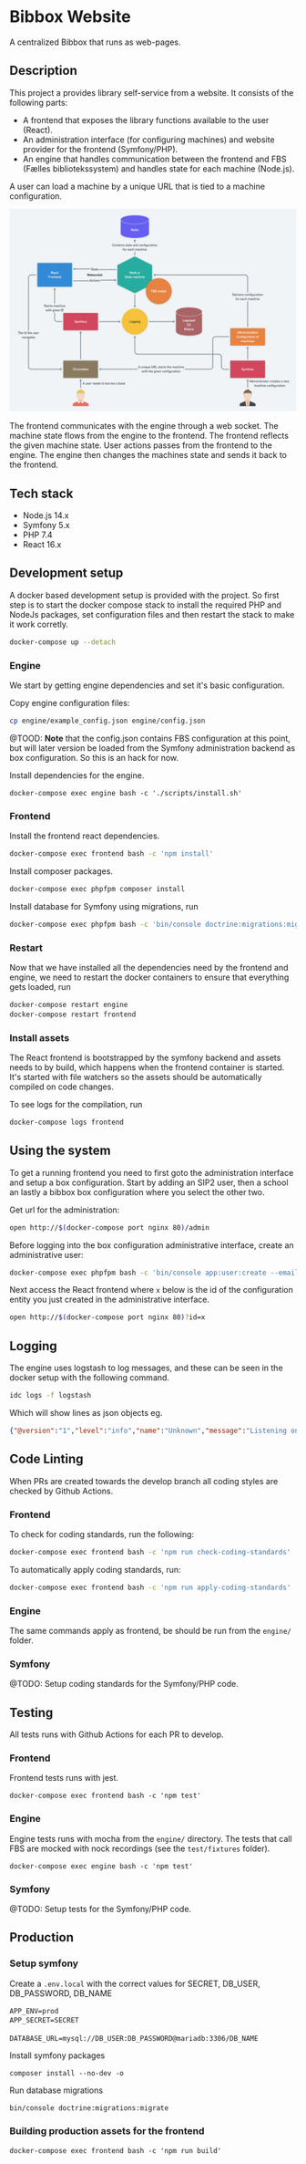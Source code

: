 # Bibbox Website

A centralized Bibbox that runs as web-pages.

## Description

This project a provides library self-service from a website. It consists of the following parts:

- A frontend that exposes the library functions available to the user (React).
- An administration interface (for configuring machines) and website provider for the frontend (Symfony/PHP).
- An engine that handles communication between the frontend and FBS (Fælles bibliotekssystem) and handles state for each machine (Node.js).

A user can load a machine by a unique URL that is tied to a machine configuration.

![alt text](docs/architecture.png "Architecture")

The frontend communicates with the engine through a web socket.
The machine state flows from the engine to the frontend.
The frontend reflects the given machine state.
User actions passes from the frontend to the engine.
The engine then changes the machines state and sends it back to the frontend.

## Tech stack

* Node.js 14.x
* Symfony 5.x
* PHP 7.4
* React 16.x

## Development setup

A docker based development setup is provided with the project. So first step is to start the docker compose stack to install the required PHP and NodeJs packages, set configuration files and then restart the stack to make it work corretly.

```sh
docker-compose up --detach
```

### Engine
We start by getting engine dependencies and set it's basic configuration.

Copy engine configuration files:

```sh
cp engine/example_config.json engine/config.json
```

@TOOD: __Note__ that the config.json contains FBS configuration at this point, but will later version be loaded from the Symfony administration backend as box configuration. So this is an hack for now.

Install dependencies for the engine.
```
docker-compose exec engine bash -c './scripts/install.sh'
```

### Frontend

Install the frontend react dependencies.
```sh
docker-compose exec frontend bash -c 'npm install'
```

Install composer packages.
```sh
docker-compose exec phpfpm composer install
```

Install database for Symfony using migrations, run
```sh
docker-compose exec phpfpm bash -c 'bin/console doctrine:migrations:migrate'
```

### Restart

Now that we have installed all the dependencies need by the frontend and engine, we need to restart the docker containers to ensure that everything gets loaded, run

```sh
docker-compose restart engine
docker-compose restart frontend
```

### Install assets
The React frontend is bootstrapped by the symfony backend and assets needs to by build, which happens when the frontend container is started. It's started with file watchers so the assets should be automatically compiled on code changes.

To see logs for the compilation, run
```sh
docker-compose logs frontend
```

## Using the system
To get a running frontend you need to first goto the administration interface and setup a box configuration. Start by adding an SIP2 user, then a school an lastly a bibbox box configuration where you select the other two.

Get url for the administration:
```sh
open http://$(docker-compose port nginx 80)/admin
```

Before logging into the box configuration administrative interface, create an administrative user:
```sh
docker-compose exec phpfpm bash -c 'bin/console app:user:create --email=admin@itkdev.dk --password=admin'
```

Next access the React frontend where `x` below is the id of the configuration entity you just created in the administrative interface.
```sh
open http://$(docker-compose port nginx 80)?id=x
```

## Logging
The engine uses logstash to log messages, and these can be seen in the docker setup with the following command.
```sh
idc logs -f logstash
```

Which will show lines as json objects eg.
```json
{"@version":"1","level":"info","name":"Unknown","message":"Listening on port 3000","@timestamp":"2020-09-15T09:20:11.838Z","type":"server","location":"Unknown"}
```

## Code Linting

When PRs are created towards the develop branch all coding styles are checked by Github Actions.

### Frontend

To check for coding standards, run the following:

```sh
docker-compose exec frontend bash -c 'npm run check-coding-standards'
```

To automatically apply coding standards, run:

```sh
docker-compose exec frontend bash -c 'npm run apply-coding-standards'
```

### Engine

The same commands apply as frontend, be should be run from the `engine/` folder.

### Symfony

@TODO: Setup coding standards for the Symfony/PHP code.

## Testing

All tests runs with Github Actions for each PR to develop.

### Frontend

Frontend tests runs with jest.

```
docker-compose exec frontend bash -c 'npm test'
```

### Engine

Engine tests runs with mocha from the `engine/` directory. The tests that
call FBS are mocked with nock recordings (see the `test/fixtures` folder).

```
docker-compose exec engine bash -c 'npm test'
```

### Symfony

@TODO: Setup tests for the Symfony/PHP code.

## Production

### Setup symfony

Create a `.env.local` with the correct values for SECRET, DB_USER, DB_PASSWORD, DB_NAME
```
APP_ENV=prod
APP_SECRET=SECRET

DATABASE_URL=mysql://DB_USER:DB_PASSWORD@mariadb:3306/DB_NAME
```

Install symfony packages
```
composer install --no-dev -o
```

Run database migrations
```
bin/console doctrine:migrations:migrate
```

### Building production assets for the frontend

```
docker-compose exec frontend bash -c 'npm run build'
```
